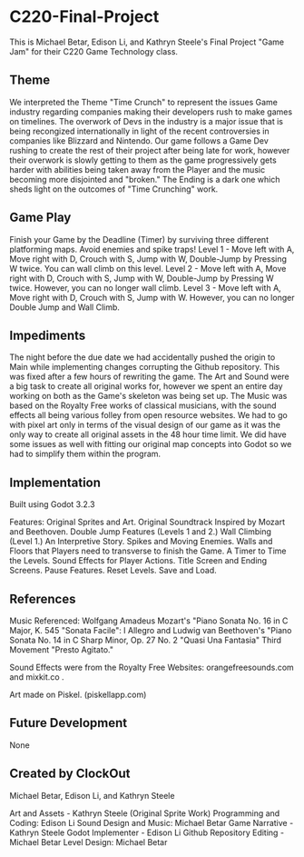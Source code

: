 # C220-Final-Project
This is Michael Betar, Edison Li, and Kathryn Steele's Final Project "Game Jam" for their C220 Game Technology class.

## Theme
We interpreted the Theme "Time Crunch" to represent the issues Game industry regarding companies making their developers rush to make games on timelines. The overwork of Devs in the industry is a major issue that is being recongized internationally in light of the recent controversies in companies like Blizzard and Nintendo. Our game follows a Game Dev rushing to create the rest of their project after being late for work, however their overwork is slowly getting to them as the game progressively gets harder with abilities being taken away from the Player and the music becoming more disjointed and "broken." The Ending is a dark one which sheds light on the outcomes of "Time Crunching" work.  

## Game Play
Finish your Game by the Deadline (Timer) by surviving three different platforming maps. Avoid enemies and spike traps!
 Level 1 - Move left with A, Move right with D, Crouch with S, Jump with W, Double-Jump by Pressing W twice. You can wall climb on this level.
 Level 2 - Move left with A, Move right with D, Crouch with S, Jump with W, Double-Jump by Pressing W twice. However, you can no longer wall climb.
 Level 3 - Move left with A, Move right with D, Crouch with S, Jump with W. However, you can no longer Double Jump and Wall Climb.

## Impediments
The night before the due date we had accidentally pushed the origin to Main while implementing changes corrupting the Github repository. This was fixed after a few hours of rewriting the game. The Art and Sound were a big task to create all original works for, however we spent an entire day working on both as the Game's skeleton was being set up. The Music was based on the Royalty Free works of classical musicians, with the sound effects all being various folley from open resource websites. We had to go with pixel art only in terms of the visual design of our game as it was the only way to create all original assets in the 48 hour time limit. We did have some issues as well with fitting our original map concepts into Godot so we had to simplify them within the program. 

## Implementation
Built using Godot 3.2.3

Features:
Original Sprites and Art.
Original Soundtrack Inspired by Mozart and Beethoven. 
Double Jump Features (Levels 1 and 2.)
Wall Climbing (Level 1.)
An Interpretive Story.
Spikes and Moving Enemies.
Walls and Floors that Players need to transverse to finish the Game.
A Timer to Time the Levels.
Sound Effects for Player Actions.
Title Screen and Ending Screens.
Pause Features.
Reset Levels.
Save and Load.

## References
Music Referenced: Wolfgang Amadeus Mozart's "Piano Sonata No. 16 in C Major, K. 545 "Sonata Facile": I Allegro and Ludwig van Beethoven's "Piano Sonata No. 14 in C Sharp Minor, Op. 27 No. 2 "Quasi Una Fantasia" Third Movement "Presto Agitato."

Sound Effects were from the Royalty Free Websites: orangefreesounds.com and mixkit.co .

Art made on Piskel. (piskellapp.com)

## Future Development
None

## Created by ClockOut
Michael Betar, Edison Li, and Kathryn Steele

Art and Assets - Kathryn Steele (Original Sprite Work)
Programming and Coding: Edison Li
Sound Design and Music: Michael Betar
Game Narrative - Kathryn Steele
Godot Implementer - Edison Li
Github Repository Editing - Michael Betar
Level Design: Michael Betar
